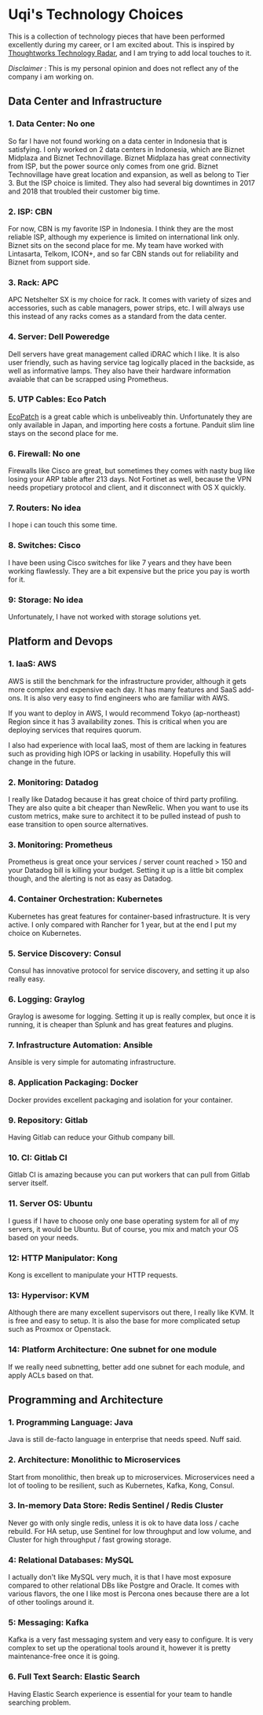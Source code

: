 # Uqi's Technology Choices

This is a collection of technology pieces that have been performed excellently during my career, or I am excited about.
This is inspired by [Thoughtworks Technology Radar](https://www.thoughtworks.com/radar), and I am trying to add local touches
to it.

_Disclaimer_ : This is my personal opinion and does not reflect any of the company i am working on.

## Data Center and Infrastructure

### 1. Data Center: No one

So far I have not found working on a data center in Indonesia that is satisfying. 
I only worked on 2 data centers in Indonesia, which are Biznet Midplaza and Biznet Technovillage.
Biznet Midplaza has great connectivity from ISP, but the power source only comes from one grid.
Biznet Technovillage have great location and expansion, as well as belong to Tier 3. But the ISP choice is limited. They
also had several big downtimes in 2017 and 2018 that troubled their customer big time.

### 2. ISP: CBN

For now, CBN is my favorite ISP in Indonesia. I think they are the most reliable ISP, although my experience is limited
on international link only. Biznet sits on the second place for me. My team have worked with Lintasarta, Telkom, ICON+,
and so far CBN stands out for reliability and Biznet from support side.

### 3. Rack: APC

APC Netshelter SX is my choice for rack. It comes with variety of sizes and accessories, such as
cable managers, power strips, etc. I will always use this instead of any racks comes as a standard from the data center.

### 4. Server: Dell Poweredge

Dell servers have great management called iDRAC which I like. It is also user friendly, such as having service tag
logically placed in the backside, as well as informative lamps. They also have their hardware information avaiable
that can be scrapped using Prometheus.

### 5. UTP Cables: Eco Patch

[EcoPatch](https://www.ncj.co.jp/product/product-ecopatch.php) is a great cable which is unbeliveably thin.
Unfortunately they are only available in Japan, and importing here costs a fortune. Panduit slim line stays on the
second place for me.

### 6. Firewall: No one

Firewalls like Cisco are great, but sometimes they comes with nasty bug like losing your ARP table after 213 days.
Not Fortinet as well, because the VPN needs propetiary protocol and client, and it disconnect with OS X quickly.

### 7. Routers: No idea

I hope i can touch this some time.

### 8. Switches: Cisco

I have been using Cisco switches for like 7 years and they have been working flawlessly. They are a bit expensive but the
price you pay is worth for it.

### 9: Storage: No idea

Unfortunately, I have not worked with storage solutions yet.

## Platform and Devops

### 1. IaaS: AWS

AWS is still the benchmark for the infrastructure provider, although it gets more complex and expensive each day.
It has many features and SaaS add-ons. It is also very easy to find engineers who are familiar with AWS.

If you want to deploy in AWS, I would recommend Tokyo (ap-northeast) Region since it has 3 availability zones. This is critical
when you are deploying services that requires quorum.

I also had experience with local IaaS, most of them are lacking in features such as providing high IOPS or lacking in usability.
Hopefully this will change in the future.

### 2. Monitoring: Datadog

I really like Datadog because it has great choice of third party profiling. They are also quite a bit cheaper than NewRelic.
When you want to use its custom metrics, make sure to architect it to be pulled instead of push to ease transition to open source 
alternatives.

### 3. Monitoring: Prometheus

Prometheus is great once your services / server count reached > 150 and your Datadog bill is killing your budget.
Setting it up is a little bit complex though, and the alerting is not as easy as Datadog.

### 4. Container Orchestration: Kubernetes

Kubernetes has great features for container-based infrastructure. It is very active. I only compared with Rancher for 1 year, 
but at the end I put my choice on Kubernetes.

### 5. Service Discovery: Consul

Consul has innovative protocol for service discovery, and setting it up also really easy.

### 6. Logging: Graylog

Graylog is awesome for logging. Setting it up is really complex, but once it is running, it is cheaper than Splunk and has great features
and plugins.

### 7. Infrastructure Automation: Ansible

Ansible is very simple for automating infrastructure. 

### 8. Application Packaging: Docker

Docker provides excellent packaging and isolation for your container.

### 9. Repository: Gitlab

Having Gitlab can reduce your Github company bill.

### 10. CI: Gitlab CI

Gitlab CI is amazing because you can put workers that can pull from Gitlab server itself.

### 11. Server OS: Ubuntu

I guess if I have to choose only one base operating system for all of my servers, it would be Ubuntu. But of course,
you mix and match your OS based on your needs.

### 12: HTTP Manipulator: Kong

Kong is excellent to manipulate your HTTP requests.

### 13: Hypervisor: KVM

Although there are many excellent supervisors out there, I really like KVM. It is free and easy to setup. It is also the base
for more complicated setup such as Proxmox or Openstack.

### 14: Platform Architecture: One subnet for one module

If we really need subnetting, better add one subnet for each module, and apply ACLs based on that.

## Programming and Architecture

### 1. Programming Language: Java

Java is still de-facto language in enterprise that needs speed. Nuff said.

### 2. Architecture: Monolithic to Microservices

Start from monolithic, then break up to microservices. Microservices need a lot of tooling to be resilient, 
such as Kubernetes, Kafka, Kong, Consul.

### 3. In-memory Data Store: Redis Sentinel / Redis Cluster

Never go with only single redis, unless it is ok to have data loss / cache rebuild. For HA setup, use Sentinel
for low throughput and low volume, and Cluster for high throughput / fast growing storage.

### 4: Relational Databases: MySQL

I actually don't like MySQL very much, it is that I have most exposure compared to other relational DBs like Postgre and Oracle.
It comes with various flavors, the one I like most is Percona ones because there are a lot of other toolings around it.

### 5: Messaging: Kafka

Kafka is a very fast messaging system and very easy to configure. It is very complex to set up the operational tools around it,
however it is pretty maintenance-free once it is going.

### 6. Full Text Search: Elastic Search

Having Elastic Search experience is essential for your team to handle searching problem.


